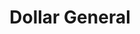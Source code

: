 ---
title: "Dollar General"
url: /tallahassee/dollar-general-west-tennessee-street-2/
shop: variety store
---